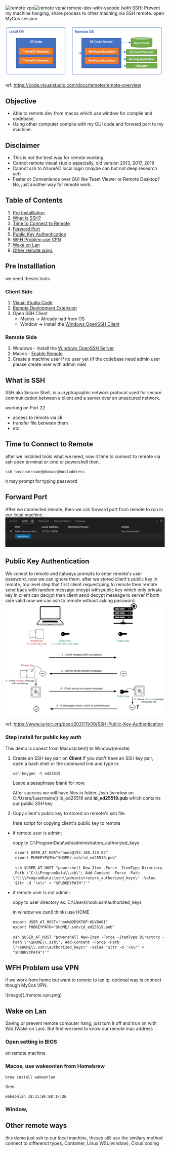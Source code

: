 ![remote vpn](https://github.com/snookpy/remote-dev-with-vscode/assets/16642760/5d1aa192-03c9-482f-a95e-450df4eff029)![remote vpn](https://github.com/snookpy/remote-dev-with-vscode/assets/16642760/7e424d6d-5d42-4b62-a134-36cc1387e200)# remote-dev-with-vscode (with SSH)
Prevent my machine hanging, share process to other maching via SSH remote.
open MyCos session

![image](./architecture.png)

ref: https://code.visualstudio.com/docs/remote/remote-overview

## Objective
  - Able to remote dev from macos which use window for complie and codebase.
  - Using other computer compile with my GUI code and forward port to my machine.

## Disclaimer
  - This is not the best way for remote working.
  - Cannot remote visual studio especially, old version 2013, 2017, 2019
  - Cannot ssh to AzureAD local login (maybe can but not deep research yet)
  - Faster or Convenience over GUI like Team Viewer or Remote Desktop? No, just another way for remote work.

## Table of Contents
1. [Pre Installlation](#pre-installlation)
2. [What is SSH?](#what-is-ssh)
3. [Time to Connect to Remote](#time-to-connect-to-remote)
4. [Forward Port](#forward-port)
5. [Public Key Authentication](#public-key-authentication)
6. [WFH Problem use VPN](#wfh-problem-use-vpn)
7. [Wake on Lan](#wake-on-lan)
8. [Other remote ways](#other-remote-ways)


## Pre Installlation
we need theses tools
### Client Side
1. [Visual Studio Code](https://code.visualstudio.com)
2. [Remote Devlopment Extension](https://marketplace.visualstudio.com/items?itemName=ms-vscode-remote.vscode-remote-extensionpack)
3. Open SSH Client
   - Macos -> Already had from OS
   - Window -> Install the [Windows OpenSSH Client](https://learn.microsoft.com/en-us/windows-server/administration/openssh/openssh_install_firstuse?tabs=gui)

### Remote Side
1. Windows - Install the [Windows OpenSSH Server](https://learn.microsoft.com/en-us/windows-server/administration/openssh/openssh_install_firstuse?tabs=gui)
2. Macos - [Enable Remote](https://support.apple.com/guide/mac-help/allow-a-remote-computer-to-access-your-mac-mchlp1066/mac)
3. Create a machine user if no user yet (if the codebase need admin user please create user with admin role)

## What is SSH
SSH aka Secure Shell, is a cryptographic network protocol used for secure communication between a client and a server over an unsecured network.

working on Port 22
- access to remote via cli
- transfer file between them
- etc.
  
## Time to Connect to Remote
after we installed tools what we need, now it time to connect to remote via ssh
open terminal or cmd or powershell then, 

```
ssh hostusername@domain@hostaddress
```
it may prompt for typing password

## Forward Port
After we connected remote, then we can forward port from remote to run in our local machine.
![image](./forward-port-ssh.png)


## Public Key Authentication
We conect to remote and italways prompts to enter remote's user password, now we can ignore them.
after we stored client's public key in remote, top level step that first client request/ping to remote then remote send back with random message encypt with public key which only private key in client can decypt
then client send decypt message to server if both side valid now we can ssh to remote without asking password.
![image](./SSH_Connection_explained.png)

ref: https://www.jurisic.org/post/2021/11/09/SSH-Public-Key-Authentication

### Step install for public key auth
This demo is conect from Macos(client) to Window(remote)

1. Create an SSH key pair on **Client**
   If you don't have an SSH key pair, open a bash shell or the command line and type in:
   ```
   ssh-keygen -t ed25519
   ```
   Leave a passphrase blank for now.
   
   After success we will have files in folder ./ssh (window on C:/Users/[username]) id_ed25519 and **id_ed25519.pub** which contains our public SSH key
2. Copy client's public key to stored on remote's ssh file.
   
   here script for copying client's public key to remote

  - if remote user is admin;

    copy to C:\ProgramData\ssh\administrators_authorized_keys
     ```
      export USER_AT_HOST="nook@192.168.123.84"
      export PUBKEYPATH="$HOME/.ssh/id_ed25519.pub"
  
      ssh $USER_AT_HOST "powershell New-Item -Force -ItemType Directory -Path \"C:\\ProgramData\\ssh\"; Add-Content -Force -Path \"C:\\ProgramData\\ssh\\administrators_authorized_keys\" -Value '$(tr -d '\n\r' < "$PUBKEYPATH")'"
     ```

  - if remote user is not admin;

    copy to user directory
    ex. C:\Users\nook\.ssh\authorized_keys

    in window we can(I think) use HOME
      ```
      export USER_AT_HOST="nook@DESKTOP-6UVDA6I"
      export PUBKEYPATH="$HOME/.ssh/id_ed25519.pub"

      ssh $USER_AT_HOST "powershell New-Item -Force -ItemType Directory -Path \"\$HOME\\.ssh\"; Add-Content -Force -Path \"\$HOME\\.ssh\\authorized_keys\" -Value '$(tr -d '\n\r' < "$PUBKEYPATH")'"
      ```

## WFH Problem use VPN
if we work from home but want to remote to lan ip, optional way is connect though MyCos VPN.

!(image)(./remote.vpn.png)

## Wake on Lan
Saving or prevent remote computer hang, just turn it off and trun on with WoL(Wake on Lan).
But first we need to know our remote mac address
### Open setting in BIOS
on remote machine

### Macos, use wakeonlan from Homebrew
  ```
  brew install wakeonlan
  ```
  then
  ```
  wakeonlan 18:31:BF:B8:1F:2B
  ```
### Window, 

## Other remote ways
this demo just ssh to our local machine, theses still use the similary method connect to differenct types, Container, Linux WSL(window), Cloud coding




